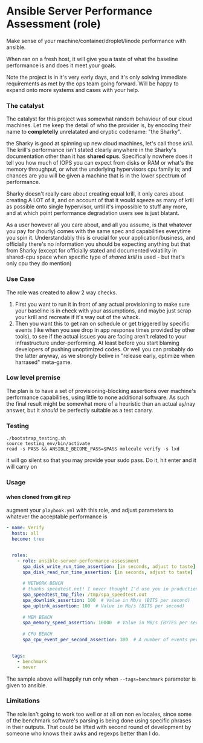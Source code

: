 # Ansible Server Performance Assessment (role)
Make sense of your machine/container/droplet/linode performance with ansible.

When ran on a fresh host, it will give you a taste of what the baseline performance is and does it meet your goals.

Note the project is in it's very early days, and it's only solving immediate requirements as met by the ops team going forward.
Will be happy to expand onto more systems and cases with your help.

### The catalyst

The catalyst for this project was somewhat random behaviour of our cloud machines. Let me keep the detail of who the provider is, by encoding their name to **completelly** unrelatated and cryptic codename: "the Sharky".

the Sharky is good at spinning up new cloud machines, let's call those *krill*. The krill's performance isn't stated clearly anywhere in the Sharky's documentation other than it has __shared cpus__. Specifically nowhere does it tell you how much of IOPS you can expect from disks or RAM or what's the memory throughput, or what the underlying hypervisors cpu family is; and chances are you will be given a machine that is in the lower spectrum of performance. 

Sharky doesn't really care about creating equal krill, it only cares about creating A LOT of it, and on account of that it would sqeeze as many of krill as possible onto single hypervisor, until it's impossible to stuff any more, and at which point performance degradation users see is just blatant.

As a user however all you care about, and all you assume, is that whatever you pay for (hourly) comes with the same spec and capabilities everytime you spin it. Understandably this is crucial for your application/business, and officially there's no information you should be expecting anything but that from Sharky (except for officially stated and documented volatility in shared-cpu space when specific type of *shared krill* is used - but that's only cpu they do mention)

### Use Case

The role was created to allow 2 way checks. 

1. First you want to run it in front of any actual provisioning to make sure your baseline is in check with your assumptions, and maybe just scrap your krill and recreate if it's way out of the whack.
2. Then you want this to get ran on schedule or get triggered by specific events (like when you see drop in app response times provided by other tools), to see if the actual issues you are facing aren't related to your infrastructure under-performing. At least before you start blaming developers of pushing unoptimized codes. Or well you can probably do the latter anyway, as we strongly belive in "release early, optimize when harrased" meta-game.


### Low level premise


The plan is to have a set of provisioning-blocking assertions over machine's performance capabilities, using little to none additional software.
As such the final result might be somewhat more of a heuristic than an actual ay/nay answer, but it *should* be perfectly suitable as a test canary.


### Testing

```shell script
./bootstrap_testing.sh
source testing_env/bin/activate
read -s PASS && ANSIBLE_BECOME_PASS=$PASS molecule verify -s lxd
```

it will go silent so that you may provide your sudo pass. Do it, hit enter and it will carry on

### Usage

#### when cloned from git rep

augment your `playbook.yml` with this role, and adjust parameters to whatever the acceptable performance is

```yaml
- name: Verify
  hosts: all
  become: true


  roles:
    - role: ansible-server-performance-assessment
      spa_disk_write_run_time_assertion: [in seconds, adjust to taste]
      spa_disk_read_run_time_assertion: [in seconds, adjust to taste]
    
      # NETWORK BENCH
      # thanks speedtest.net! I never thought I'd use you in production, but here we are.
      spa_speedtest_tmp_file: /tmp/spa_speedtest.out
      spa_downlink_assertion: 100  # Value in Mb/s (BITS per second)
      spa_uplink_assertion: 100  # Value in Mb/s (BITS per second)
        
      # MEM BENCH
      spa_memory_speed_assertion: 10000  # Value in MB/s (BYTES per second)
        
      # CPU BENCH
      spa_cpu_event_per_second_assertion: 300  # A number of events per second as reported by Sysbench


  tags:
    - benchmark
    - never
```

The sample above will happily run only when `--tags=benchmark` parameter is given to ansible.

      
### Limitations

The role isn't going to work too well or at all on non `en` locales, since some of the benchmark software's
parsing is being done using specific phrases in their outputs. That could be lifted with second round of 
development by someone who knows their awks and regexps better than I do.




